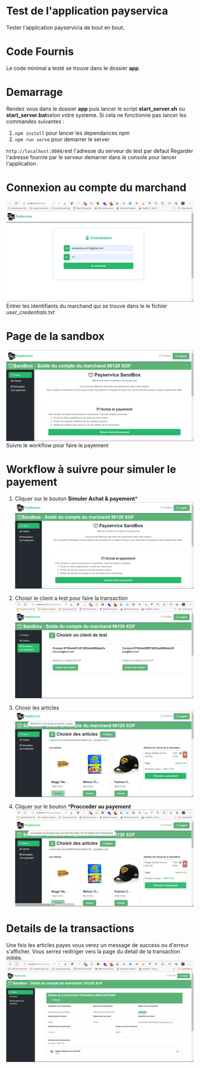# Test de l'application payservica
Tester l'application payservicia de bout en bout.

# Code Fournis
Le code minimal a testé se trouve dans le dossier **app**.

# Demarrage
Rendez vous dans le dossier **app** puis lancer le script 
**start_server.sh** ou **start_server.bat**selon votre systeme.
Si cela ne fonctionne pas  lancer les commandes suivantes :

1. `npm install` pour lancer les dependances npm
2. `npm run serve` pour demarrer le server

`http://localhost:8080/`est l'adresse du serveur de test par defaut
Regarder l'adresse fournie par le serveur demarrer dans le console pour lancer l'application.

# Connexion au compte du marchand
![SandBoxPage](test_home_page.png)
Entrer les identifiants du marchand qui se trouve dans le le fichier *user_credentials.txt*

# Page de la sandbox
![SandBoxPage](test_sandbox_page.png)
Suivre le workflow pour faire le payement

# Workflow à suivre pour simuler le payement
1.  Cliquer sur le bouton **Simuler Achat & payement*** 
![SandBoxPageOverview](test_sandbox_page.png)

2.  Choisir le client a test pour faire la transaction
![PurchasePage](test_choice_customer_page.png)

3.  Chosir les articles 
![ChoicePage](test_choicie_articles.png)

4.  Cliquer sur le bouton ***Procceder au payement** 
![ArticlePage](test_payement_articles.png)

# Details de la transactions
Une fois les articles payes vous verez un message de success ou d'erreur s'afficher.
Vous serrez rediriger vers la page du detail de la transaction initiée.
![SandBoxPage](test_details_transaction.png)

